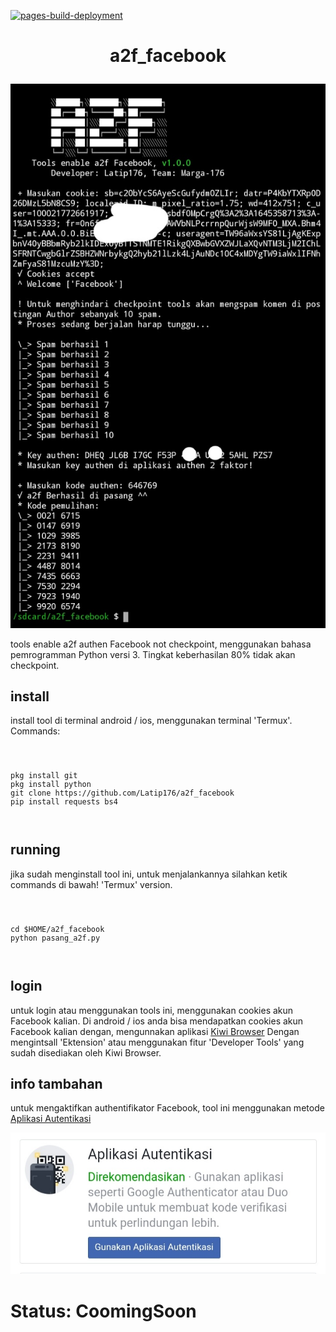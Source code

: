 [![pages-build-deployment](https://github.com/Latip176/a2f_facebook/actions/workflows/pages/pages-build-deployment/badge.svg?branch=main)](https://github.com/Latip176/a2f_facebook/actions/workflows/pages/pages-build-deployment)
<h1><p align="center">a2f_facebook</p></h1>
<p><img src="img/Screenshot_20220220-191538_Termux.jpg" /></p>
<p>tools enable a2f authen Facebook not checkpoint, menggunakan bahasa pemrogramman Python versi 3. Tingkat keberhasilan 80% tidak akan checkpoint.</p>
<h2>install</h2>
<p>install tool di terminal android / ios, menggunakan terminal 'Termux'. Commands:</p>
<pre><code>
<p>
pkg install git
pkg install python
git clone https://github.com/Latip176/a2f_facebook
pip install requests bs4
</p>
</code></pre>
<h2>running</h2>
<p>jika sudah menginstall tool ini, untuk menjalankannya silahkan ketik commands di bawah! 'Termux' version.
<pre><code>
<p>
cd $HOME/a2f_facebook
python pasang_a2f.py
</p>
</code></pre>
<h2>login</h2>
<p>untuk login atau menggunakan tools ini, menggunakan cookies akun Facebook kalian. Di android / ios anda bisa mendapatkan cookies akun Facebook kalian dengan, mengunnakan aplikasi <a href="https://play.google.com/store/apps/details?id=com.kiwibrowser.browser">Kiwi Browser</a> Dengan mengintsall 'Ektension' atau menggunakan fitur 'Developer Tools' yang sudah disediakan oleh Kiwi Browser.</p>
<h2>info tambahan</h2>
<p>untuk mengaktifkan authentifikator Facebook, tool ini menggunakan metode <a href="https://play.google.com/store/apps/details?id=com.google.android.apps.authenticator2">Aplikasi Autentikasi</a></p>
<p><img src="img/Screenshot_20220220-190855_Kiwi Browser.jpg" /></p>
<h1>Status: CoomingSoon</h1>
